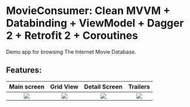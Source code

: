# MovieConsumer: Clean MVVM + Databinding + ViewModel + Dagger 2 + Retrofit 2 + Coroutines
Demo app for browsing The Internet Movie Database.

**Features:**
  -   
Main screen              |  Grid View      | Detail Screen                | Trailers                   
:-------------------------:|:-------------------------:|:-------------------------:|:-------------------------:
![](https://imgur.com/nuBf7ki.jpg)  |  ![](https://imgur.com/X11kt41.jpg) | ![](https://imgur.com/JjjjAVN.jpg)| ![](https://imgur.com/ZjOILQx.jpg) |

